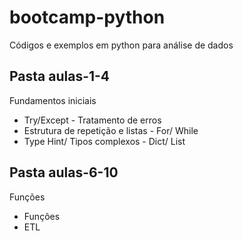 # bootcamp-python

<p> Códigos e exemplos em python para análise de dados </p>

<h2> Pasta aulas-1-4 </h2>

<p> Fundamentos iniciais </p>
    <ul>
        <li>Try/Except - Tratamento de erros </li>
        <li>Estrutura de repetição e listas - For/ While </li>
        <li>Type Hint/ Tipos complexos - Dict/ List</li>
    </ul>

<h2> Pasta aulas-6-10 </h2>

<p> Funções </p>
    <ul>
        <li>Funções</li>
        <li>ETL</li>
    </ul>
